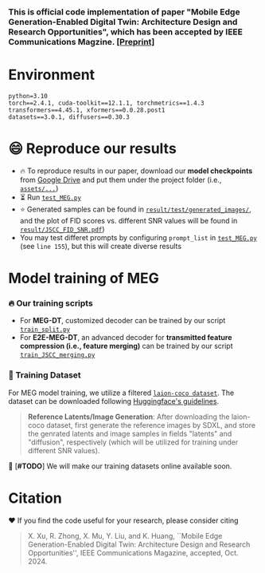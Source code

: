 ### This is official code implementation of paper "Mobile Edge Generation-Enabled Digital Twin: Architecture Design and Research Opportunities", which has been accepted by IEEE Communications Magzine. [[Preprint]](https://arxiv.org/abs/2407.02804)

# Environment
```
python=3.10
torch==2.4.1, cuda-toolkit==12.1.1, torchmetrics==1.4.3
transformers==4.45.1, xformers==0.0.28.post1
datasets==3.0.1, diffusers==0.30.3
```

# :smile: Reproduce our results
* :fire: To reproduce results in our paper, download our **model checkpoints** from [Google Drive](https://drive.google.com/drive/folders/1JJbdBb5xl5XXSGgHPQjn9mSnwNpzJmZB?usp=sharing) and put them under the project folder (i.e., [`assets/...`](./assets/))
* :hourglass_flowing_sand: Run [`test_MEG.py`](test_MEG.py)
* :star: Generated samples can be found in [`result/test/generated_images/`](./result/test/generated_images/), and the plot of FID scores vs. different SNR values will be found in [`result/JSCC_FID_SNR.pdf`](./result/JSCC_FID_SNR.pdf))
* You may test differet prompts by configuring `prompt_list` in [`test_MEG.py`](test_MEG.py) (see `line 155`), but this will create diverse results

# Model training of MEG
### :fire: Our training scripts
* For **MEG-DT**, customized decoder can be trained by our script [`train_split.py`](./train_split.py) 
* For **E2E-MEG-DT**, an advanced decoder for **transmitted feature compression (i.e., feature merging)** can be trained by our script [`train_JSCC_merging.py`](./train_JSCC_merging.py)

### :dart: Training Dataset
For MEG model training, we utilize a filtered [`laion-coco dataset`](https://huggingface.co/datasets/laion/laion-coco). The dataset can be downloaded following [Huggingface's guidelines](https://huggingface.co/docs/datasets/quickstart).
> **Reference Latents/Image Generation**: After downloading the laion-coco dataset, first generate the reference images by SDXL, and store the genrated latents and image samples in fields "latents" and "diffusion", respectively (which will be utilized for training under different SNR values).

:blue_heart: [**#TODO**] We will make our training datasets online available soon.

# Citation
:heart: If you find the code useful for your research, please consider citing
> X. Xu, R. Zhong, X. Mu, Y. Liu, and K. Huang, ``Mobile Edge Generation-Enabled Digital Twin: Architecture Design and Research Opportunities'', IEEE Communications Magazine, accepted, Oct. 2024.
